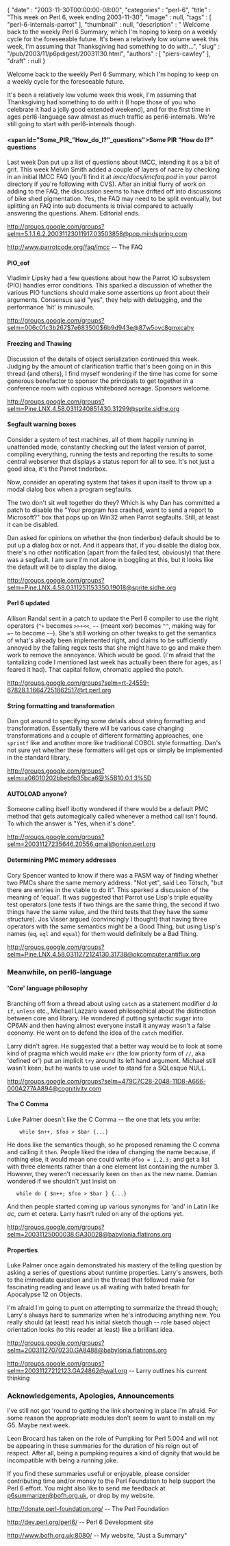 {
   "date" : "2003-11-30T00:00:00-08:00",
   "categories" : "perl-6",
   "title" : "This week on Perl 6, week ending 2003-11-30",
   "image" : null,
   "tags" : [
      "perl-6-internals-parrot"
   ],
   "thumbnail" : null,
   "description" : " Welcome back to the weekly Perl 6 Summary, which I'm hoping to keep on a weekly cycle for the foreseeable future. It's been a relatively low volume week this week, I'm assuming that Thanksgiving had something to do with...",
   "slug" : "/pub/2003/11/p6pdigest/20031130.html",
   "authors" : [
      "piers-cawley"
   ],
   "draft" : null
}



Welcome back to the weekly Perl 6 Summary, which I'm hoping to keep on a weekly cycle for the foreseeable future.

It's been a relatively low volume week this week, I'm assuming that Thanksgiving had something to do with it (I hope those of you who celebrate it had a jolly good extended weekend), and for the first time in ages perl6-language saw almost as much traffic as perl6-internals. We're still going to start with perl6-internals though.

#### <span id="Some_PIR_"How_do_I?"_questions">Some PIR "How do I?" questions</span>

Last week Dan put up a list of questions about IMCC, intending it as a bit of grit. This week Melvin Smith added a couple of layers of nacre by checking in an initial IMCC FAQ (you'll find it at *imcc/docs/imcfaq.pod* in your parrot directory if you're following with CVS). After an initial flurry of work on adding to the FAQ, the discussion seems to have drifted off into discussions of bike shed pigmentation. Yes, the FAQ may need to be split eventually, but splitting an FAQ into sub documents is trivial compared to actually answering the questions. Ahem. Editorial ends.

<http://groups.google.com/groups?selm=5.1.1.6.2.20031123011917.03503858@pop.mindspring.com>

<http://www.parrotcode.org/faq/imcc> -- The FAQ

#### <span id="PIO_eof">PIO\_eof</span>

Vladimir Lipsky had a few questions about how the Parrot IO subsystem (PIO) handles error conditions. This sparked a discussion of whether the various PIO functions should make some assertions up front about their arguments. Consensus said "yes", they help with debugging, and the performance 'hit' is minuscule.

<http://groups.google.com/groups?selm=006c01c3b267$7e683500$6b9d943e@87w5ovc8gmxcahy>

#### <span id="Freezing_and_Thawing">Freezing and Thawing</span>

Discussion of the details of object serialization continued this week. Judging by the amount of clarification traffic that's been going on in this thread (and others), I find myself wondering if the time has come for some generous benefactor to sponsor the principals to get together in a conference room with copious whiteboard acreage. Sponsors welcome.

<http://groups.google.com/groups?selm=Pine.LNX.4.58.0311240851430.31299@sprite.sidhe.org>

#### <span id="Segfault_warning_boxes">Segfault warning boxes</span>

Consider a system of test machines, all of them happily running in unattended mode, constantly checking out the latest version of parrot, compiling everything, running the tests and reporting the results to some central webserver that displays a status report for all to see. It's not just a good idea, it's the Parrot tinderbox.

Now, consider an operating system that takes it upon itself to throw up a modal dialog box when a program segfaults.

The two don't sit well together do they? Which is why Dan has committed a patch to disable the "Your program has crashed, want to send a report to Microsoft?" box that pops up on Win32 when Parrot segfaults. Still, at least it can be disabled.

Dan asked for opinions on whether the (non tinderbox) default should be to put up a dialog box or not. And it appears that, if you disable the dialog box, there's no other notification (apart from the failed test, obviously) that there was a segfault. I am sure I'm not alone in boggling at this, but it looks like the default will be to display the dialog.

<http://groups.google.com/groups?selm=Pine.LNX.4.58.0311251153350.19018@sprite.sidhe.org>

#### <span id="Perl_6_updated">Perl 6 updated</span>

Allison Randal sent in a patch to update the Perl 6 compiler to use the right operators (`^+` becomes `>>+<<`, `~~` (meant xor) becomes `^^`, making way for `=~` to become `~~`). She's still working on other tweaks to get the semantics of what's already been implemented right, and claims to be sufficiently annoyed by the failing regex tests that she might have to go and make them work to remove the annoyance. Which would be good. (I'm afraid that the tantalizing code I mentioned last week has actually been there for ages, as I feared it had). That capital fellow, chromatic applied the patch.

<http://groups.google.com/groups?selm=rt-24559-67828.1.16647251862517@rt.perl.org>

#### <span id="String_formatting_and_transformation">String formatting and transformation</span>

Dan got around to specifying some details about string formatting and transformation. Essentially there will be various case changing transformations and a couple of different formatting approaches, one `sprintf` like and another more like traditional COBOL style formatting. Dan's not sure yet whether these formatters will get ops or simply be implemented in the standard library.

<http://groups.google.com/groups?selm=a06010202bbebfb35bca6@%5B10.0.1.3%5D>

#### <span id="AUTOLOAD_anyone?">AUTOLOAD anyone?</span>

Someone calling itself ibotty wondered if there would be a default PMC method that gets automagically called whenever a method call isn't found. To which the answer is "Yes, when it's done".

<http://groups.google.com/groups?selm=20031127235646.20556.qmail@onion.perl.org>

#### <span id="Determining_PMC_memory_addresses">Determining PMC memory addresses</span>

Cory Spencer wanted to know if there was a PASM way of finding whether two PMCs share the same memory address. "Not yet", said Leo Tötsch, "but there are entries in the vtable to do it". This sparked a discussion of the meaning of 'equal'. It was suggested that Parrot use Lisp's triple equality test operators (one tests if two things are the same thing, the second if two things have the same value, and the third tests that they have the same structure). Jos Visser argued (convincingly I thought) that having three operators with the same semantics might be a Good Thing, but using Lisp's names (`eq`, `eql` and `equal`) for them would definitely be a Bad Thing.

<http://groups.google.com/groups?selm=Pine.LNX.4.58.0311272124130.31738@okcomputer.antiflux.org>

### <span id="Meanwhile,_on_perl6-language">Meanwhile, on perl6-language</span>

#### <span id="'Core'_language_philosophy">'Core' language philosophy</span>

Branching off from a thread about using `catch` as a statement modifier *á la* `if`, `unless` etc., Michael Lazzaro waxed philosophical about the distinction between core and library. He wondered if putting syntactic sugar into CP6AN and then having almost everyone install it anyway wasn't a false economy. He went on to defend the idea of the `catch` modifier.

Larry didn't agree. He suggested that a better way would be to look at some kind of pragma which would make `err` (the low priority form of `//`, aka 'defined or') put an implicit `try` around its left hand argument. Michael still wasn't keen, but he wants to use `undef` to stand for a SQLesque NULL.

<http://groups.google.com/groups?selm=479C7C28-2048-11D8-A666-000A277AA894@cognitivity.com>

#### <span id="The_C_Comma">The C Comma</span>

Luke Palmer doesn't like the C Comma -- the one that lets you write:

        while $n++, $foo > $bar {...}

He does like the semantics though, so he proposed renaming the C comma and calling it `then`. People liked the idea of changing the name because, if nothing else, it would mean one could write `@foo = 1,2,3;` and get a list with three elements rather than a one element list containing the number 3. However, they weren't necessarily keen on `then` as the new name. Damian wondered if we shouldn't just insist on

       while do { $n++; $foo > $bar } {...}

And then people started coming up various synonyms for 'and' in Latin like *ac*, *cum* et cetera. Larry hasn't ruled on any of the options yet.

<http://groups.google.com/groups?selm=20031125000038.GA30028@babylonia.flatirons.org>

#### <span id="Properties">Properties</span>

Luke Palmer once again demonstrated his mastery of the telling question by asking a series of questions about runtime properties. Larry's answers, both to the immediate question and in the thread that followed make for fascinating reading and leave us all waiting with bated breath for Apocalypse 12 on Objects.

I'm afraid I'm going to punt on attempting to summarize the thread though; Larry's always hard to summarize when he's introducing anything new. You really should (at least) read his initial sketch though -- role based object orientation looks (to this reader at least) like a brilliant idea.

<http://groups.google.com/groups?selm=20031127070230.GA8488@babylonia.flatirons.org>

<http://groups.google.com/groups?selm=20031127212123.GA24862@wall.org> -- Larry outlines his current thinking

### <span id="Acknowledgements,_Apologies,_Announcements">Acknowledgements, Apologies, Announcements</span>

I've still not got 'round to getting the link shortening in place I'm afraid. For some reason the appropriate modules don't seem to want to install on my G5. Maybe next week.

Leon Brocard has taken on the role of Pumpking for Perl 5.004 and will not be appearing in these summaries for the duration of his reign out of respect. After all, being a pumpking requires a kind of dignity that would be incompatible with being a running joke.

If you find these summaries useful or enjoyable, please consider contributing time and/or money to the Perl Foundation to help support the Perl 6 effort. You might also like to send me feedback at [p6summarizer@bofh.org.uk](mailto:p6summarizer@bofh.org.uk), or drop by my website.

<http://donate.perl-foundation.org/> -- The Perl Foundation

<http://dev.perl.org/perl6/> -- Perl 6 Development site

<http://www.bofh.org.uk:8080/> -- My website, "Just a Summary"
